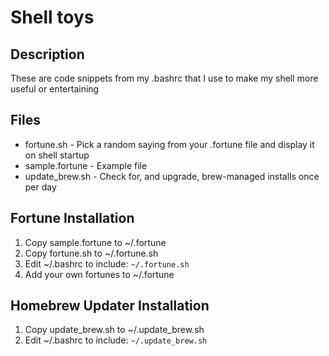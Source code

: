 # Shell toys
## Description
These are code snippets from my .bashrc that I use to make my shell more useful or entertaining

## Files
* fortune.sh - Pick a random saying from your .fortune file and display it on shell startup
* sample.fortune - Example file
* update_brew.sh - Check for, and upgrade, brew-managed installs once per day

## Fortune Installation
1. Copy sample.fortune to ~/.fortune
2. Copy fortune.sh to ~/.fortune.sh
3. Edit ~/.bashrc to include: `~/.fortune.sh`
4. Add your own fortunes to ~/.fortune

## Homebrew Updater Installation
1. Copy update_brew.sh to ~/.update_brew.sh
2. Edit ~/.bashrc to include: `~/.update_brew.sh`
